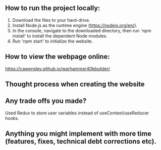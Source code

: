  ## How to run the project locally:

1. Download the files to your hard-drive.
1. Install Node.js as the runtime engine (https://nodejs.org/en/).
1. In the console, navigate to the downloaded directory, then run  `npm install' to install the dependent Node modules.
1. Run 'npm start' to initialize the website.

## How to view the webpage online:
https://cawensley.github.io/warhammer40kbuilder/

## Thought process when creating the website


## Any trade offs you made?

Used Redux to store user variables instead of useContext/useReducer hooks.

## Anything you might implement with more time (features, fixes, technical debt corrections etc).

